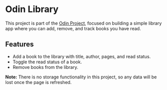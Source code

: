 # Odin Library

This project is part of the [Odin Project](https://www.theodinproject.com/), focused on building a simple library app where you can add, remove, and track books you have read.

## Features
- Add a book to the library with title, author, pages, and read status.
- Toggle the read status of a book.
- Remove books from the library.

**Note:** There is no storage functionality in this project, so any data will be lost once the page is refreshed.
